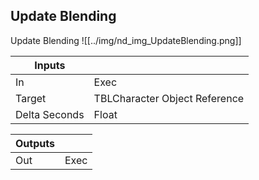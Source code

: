## Update Blending
Update Blending
![[../img/nd_img_UpdateBlending.png]]

|Inputs||
|--|--|
| In | Exec |
| Target | TBLCharacter Object Reference |
| Delta Seconds | Float |

|Outputs||
|--|--|
| Out | Exec |
